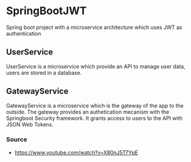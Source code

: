 # SpringBootJWT
Spring boot project with a microservice architecture which uses JWT as authentication

## UserService
UserService is a microservice which provide an API to manage user data, users are stored in a database.

## GatewayService
GatewayService is a microservice which is the gateway of the app to the outside. The gateway provides an authetication mecanism with the Springboot Security framework. It grants access to users to the API with JSON Web Tokens.

### Source
- https://www.youtube.com/watch?v=X80nJ5T7YpE
